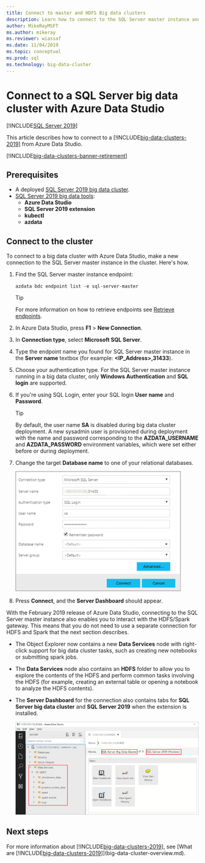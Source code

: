 ```yaml
---
title: Connect to master and HDFS Big data clusters
description: Learn how to connect to the SQL Server master instance and the HDFS/Spark gateway for a SQL Server Big Data Cluster.
author: MikeRayMSFT
ms.author: mikeray
ms.reviewer: wiassaf
ms.date: 11/04/2019
ms.topic: conceptual
ms.prod: sql
ms.technology: big-data-cluster
---
```


# Connect to a SQL Server big data cluster with Azure Data Studio

[!INCLUDE[SQL Server 2019](../includes/applies-to-version/sqlserver2019.md)]

This article describes how to connect to a [!INCLUDE[big-data-clusters-2019](../includes/ssbigdataclusters-ver15.md)] from Azure Data Studio.

[!INCLUDE[big-data-clusters-banner-retirement](../includes/bdc-banner-retirement.md)]

## Prerequisites

- A deployed [SQL Server 2019 big data cluster](deployment-guidance.md).
- [SQL Server 2019 big data tools](deploy-big-data-tools.md):
   - **Azure Data Studio**
   - **SQL Server 2019 extension**
   - **kubectl**
   - **azdata**

## <a id="master"></a> Connect to the cluster

To connect to a big data cluster with Azure Data Studio, make a new connection to the SQL Server master instance in the cluster. Here's how.

1. Find the SQL Server master instance endpoint:

   ```
   azdata bdc endpoint list -e sql-server-master
   ```

   > [!TIP]
   > For more information on how to retrieve endpoints see [Retrieve endpoints](deployment-guidance.md#endpoints).

1. In Azure Data Studio, press **F1** > **New Connection**.

1. In **Connection type**, select **Microsoft SQL Server**.

1. Type the endpoint name you found for SQL Server master instance in the **Server name** textbox (for example: **\<IP_Address\>,31433**). 

1. Choose your authentication type. For the SQL Server master instance running in a big data cluster, only **Windows Authentication** and 
**SQL login** are supported. 

1. If you're using SQL Login, enter your SQL login **User name** and **Password**.

   > [!TIP]
   > By default, the user name **SA** is disabled during big data cluster deployment. A new sysadmin user is provisioned during deployment with the name and password corresponding to the **AZDATA_USERNAME** and **AZDATA_PASSWORD** environment variables, which were set either before or during deployment.

1. Change the target **Database name** to one of your relational databases.

   ![Connect to the master instance](./media/connect-to-big-data-cluster/connect-to-cluster.png)

1. Press **Connect**, and the **Server Dashboard** should appear.

With the February 2019 release of Azure Data Studio, connecting to the SQL Server master instance also enables you to interact with the HDFS/Spark gateway. This means that you do not need to use a separate connection for HDFS and Spark that the next section describes.

- The Object Explorer now contains a new **Data Services** node with right-click support for big data cluster tasks, such as creating new notebooks or submitting spark jobs. 
- The **Data Services** node also contains an **HDFS** folder to allow you to explore the contents of the HDFS and perform common tasks involving the HDFS (for example, creating an external table or opening a notebook to analyze the HDFS contents).
- The **Server Dashboard** for the connection also contains tabs for **SQL Server big data cluster** and **SQL Server 2019** when the extension is installed.

   ![Azure Data Studio Data Services Node](./media/connect-to-big-data-cluster/connect-data-services-node.png)

## Next steps

For more information about [!INCLUDE[big-data-clusters-2019](../includes/ssbigdataclusters-ver15.md)], see [What are [!INCLUDE[big-data-clusters-2019](../includes/ssbigdataclusters-ver15.md)]](big-data-cluster-overview.md).
